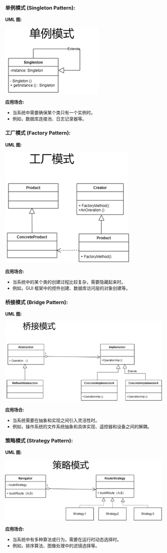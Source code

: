 ### 单例模式 (Singleton Pattern):

**UML 图:**

![单例模式UML图](./images/单例模式.png)

**应用场合:**

- 当系统中需要确保某个类只有一个实例时。
- 例如，数据库连接池、日志记录器等。

### 工厂模式 (Factory Pattern):

**UML 图:**

![工厂模式UML图](./images/工厂模式.png)

**应用场合:**

- 当系统中的某个类的创建过程比较复杂，需要隐藏起来时。
- 例如，GUI 框架中的控件创建、数据库访问层的对象创建等。

### 桥接模式 (Bridge Pattern):

**UML 图:**

![桥接模式UML图](./images/桥接模式.png)

**应用场合:**

- 当系统需要在抽象和实现之间引入灵活性时。
- 例如，操作系统的文件系统抽象和具体实现、遥控器和设备之间的解耦。

### 策略模式 (Strategy Pattern):

**UML 图:**

![策略模式UML图](./images/策略模式.png)

**应用场合:**

- 当系统中有多种算法或行为，需要在运行时动态选择时。
- 例如，排序算法、图像处理中的滤镜选择等。

